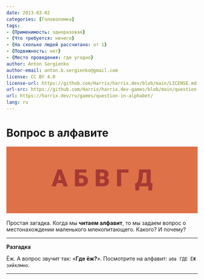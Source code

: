 ```yaml
---
date: 2013-03-02
categories: [Головоломка]
tags:
- {Применимость: одноразовая}
- {Что требуется: ничего}
- {На сколько людей рассчитано: от 1}
- {Подвижность: нет}
- {Место проведения: где угодно}
author: Anton Sergienko
author-email: anton.b.sergienko@gmail.com
license: CC BY 4.0
license-url: https://github.com/Harrix/harrix.dev/blob/main/LICENSE.md
url-src: https://github.com/Harrix/harrix.dev-games/blob/main/question-in-alphabet/question-in-alphabet.md
url: https://harrix.dev/ru/games/question-in-alphabet/
lang: ru
---
```


# Вопрос в алфавите

![Featured image](featured-image.svg)

Простая загадка. Когда мы **читаем алфавит**, то мы задаем вопрос о местонахождении маленького млекопитающего. Какого? И почему?

---

**Разгадка** <!-- !details -->

Ёж. А вопрос звучит так: «**Где ёж?**». Посмотрите на алфавит: `абв ГДЕ ЁЖ зийклмно`.

---
